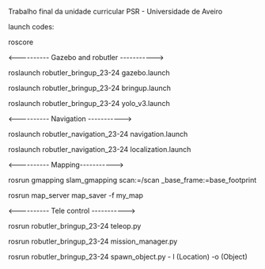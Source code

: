 Trabalho final da unidade curricular PSR - Universidade de Aveiro

launch codes:

roscore


<---------- Gazebo and robutler ----------->

roslaunch robutler_bringup_23-24 gazebo.launch

roslaunch robutler_bringup_23-24 bringup.launch

roslaunch robutler_bringup_23-24 yolo_v3.launch


<---------- Navigation ----------->

roslaunch robutler_navigation_23-24 navigation.launch

roslaunch robutler_navigation_23-24 localization.launch


<---------- Mapping----------->

rosrun gmapping slam_gmapping scan:=/scan _base_frame:=base_footprint

rosrun map_server map_saver -f my_map


<---------- Tele control ----------->

rosrun robutler_bringup_23-24 teleop.py

rosrun robutler_bringup_23-24 mission_manager.py

rosrun robutler_bringup_23-24 spawn_object.py - l (Location) -o (Object)


